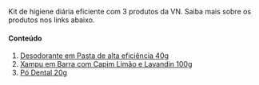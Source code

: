 Kit de higiene diária eficiente com 3 produtos da VN.
Saiba mais sobre os produtos nos links abaixo.

#### Conteúdo

1. [Desodorante em Pasta de alta eficiência 40g](/produtos/desodorante-em-pasta-maior-protecao-40g-3)
2. [Xampu em Barra com Capim Limão e Lavandin 100g](/produtos/xampu-em-barra-capim-limao-e-lavanda-100g-6)
3. [Pó Dental 20g](/produtos/po-dental-20g-2)
